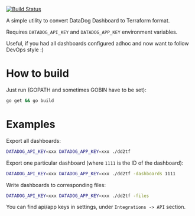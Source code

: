 [![Build Status](https://travis-ci.org/amnk/dd2tf.svg?branch=master)](https://travis-ci.org/amnk/dd2tf)

A simple utility to convert DataDog Dashboard to Terraform format. 

Requires `DATADOG_API_KEY` and `DATADOG_APP_KEY` environment variables.

Useful, if you had all dashboards configured adhoc and now want to follow DevOps style :)

# How to build
Just run (GOPATH and sometimes GOBIN have to be set):
```bash
go get && go build
```

# Examples
Export all dashboards:
```bash
DATADOG_API_KEY=xxx DATADOG_APP_KEY=xxx ./dd2tf
```

Export one particular dashboard (where `1111` is the ID of the dashboard):
```bash
DATADOG_API_KEY=xxx DATADOG_APP_KEY=xxx ./dd2tf -dashboards 1111
```

Write dashboards to corresponding files:
```bash
DATADOG_API_KEY=xxx DATADOG_APP_KEY=xxx ./dd2tf -files
```

You can find api/app keys in settings, under `Integrations -> API` section.
